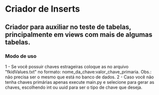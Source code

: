 # Criador de Inserts

## Criador para auxiliar no teste de tabelas, principalmente em views com mais de algumas tabelas.

### Modo de uso

1 - Se você possuir chaves estrageiras coloque as no arquivo "fkidValues.txt" no formato: nome_da_chave:valor_chave_primaria. Obs.: não precisa ser o mesmo que está no banco de dados.
2 - Caso você não tenha chaves primárias apenas execute main.py e selecione para gerar as chaves, escolhendo int ou uuid para ser o tipo de chave que deseja.
